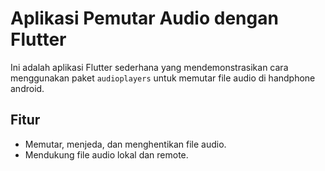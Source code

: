 # Aplikasi Pemutar Audio dengan Flutter

Ini adalah aplikasi Flutter sederhana yang mendemonstrasikan cara menggunakan paket `audioplayers` untuk memutar file audio di handphone android.

## Fitur

- Memutar, menjeda, dan menghentikan file audio.
- Mendukung file audio lokal dan remote.
